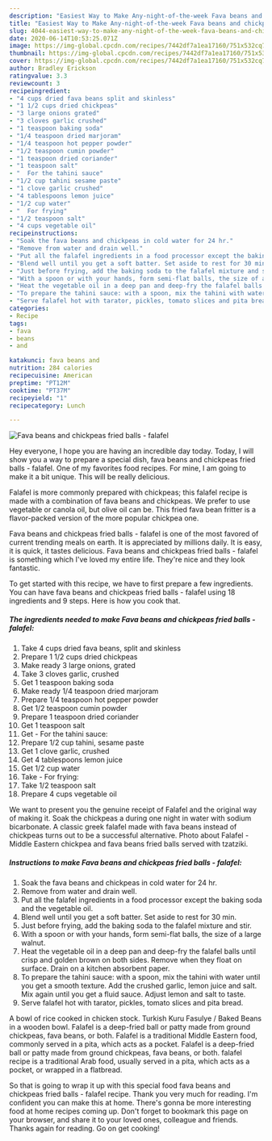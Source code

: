 ```yaml
---
description: "Easiest Way to Make Any-night-of-the-week Fava beans and chickpeas fried balls - falafel"
title: "Easiest Way to Make Any-night-of-the-week Fava beans and chickpeas fried balls - falafel"
slug: 4044-easiest-way-to-make-any-night-of-the-week-fava-beans-and-chickpeas-fried-balls-falafel
date: 2020-06-14T10:53:25.071Z
image: https://img-global.cpcdn.com/recipes/7442df7a1ea17160/751x532cq70/fava-beans-and-chickpeas-fried-balls-falafel-recipe-main-photo.jpg
thumbnail: https://img-global.cpcdn.com/recipes/7442df7a1ea17160/751x532cq70/fava-beans-and-chickpeas-fried-balls-falafel-recipe-main-photo.jpg
cover: https://img-global.cpcdn.com/recipes/7442df7a1ea17160/751x532cq70/fava-beans-and-chickpeas-fried-balls-falafel-recipe-main-photo.jpg
author: Bradley Erickson
ratingvalue: 3.3
reviewcount: 3
recipeingredient:
- "4 cups dried fava beans split and skinless"
- "1 1/2 cups dried chickpeas"
- "3 large onions grated"
- "3 cloves garlic crushed"
- "1 teaspoon baking soda"
- "1/4 teaspoon dried marjoram"
- "1/4 teaspoon hot pepper powder"
- "1/2 teaspoon cumin powder"
- "1 teaspoon dried coriander"
- "1 teaspoon salt"
- "  For the tahini sauce"
- "1/2 cup tahini sesame paste"
- "1 clove garlic crushed"
- "4 tablespoons lemon juice"
- "1/2 cup water"
- "  For frying"
- "1/2 teaspoon salt"
- "4 cups vegetable oil"
recipeinstructions:
- "Soak the fava beans and chickpeas in cold water for 24 hr."
- "Remove from water and drain well."
- "Put all the falafel ingredients in a food processor except the baking soda and the vegetable oil."
- "Blend well until you get a soft batter. Set aside to rest for 30 min."
- "Just before frying, add the baking soda to the falafel mixture and stir."
- "With a spoon or with your hands, form semi-flat balls, the size of a large walnut."
- "Heat the vegetable oil in a deep pan and deep-fry the falafel balls until crisp and golden brown on both sides. Remove when they float on surface. Drain on a kitchen absorbent paper."
- "To prepare the tahini sauce: with a spoon, mix the tahini with water until you get a smooth texture. Add the crushed garlic, lemon juice and salt. Mix again until you get a fluid sauce. Adjust lemon and salt to taste."
- "Serve falafel hot with tarator, pickles, tomato slices and pita bread."
categories:
- Recipe
tags:
- fava
- beans
- and

katakunci: fava beans and 
nutrition: 284 calories
recipecuisine: American
preptime: "PT12M"
cooktime: "PT37M"
recipeyield: "1"
recipecategory: Lunch

---
```



![Fava beans and chickpeas fried balls - falafel](https://img-global.cpcdn.com/recipes/7442df7a1ea17160/751x532cq70/fava-beans-and-chickpeas-fried-balls-falafel-recipe-main-photo.jpg)

Hey everyone, I hope you are having an incredible day today. Today, I will show you a way to prepare a special dish, fava beans and chickpeas fried balls - falafel. One of my favorites food recipes. For mine, I am going to make it a bit unique. This will be really delicious.

Falafel is more commonly prepared with chickpeas; this falafel recipe is made with a combination of fava beans and chickpeas. We prefer to use vegetable or canola oil, but olive oil can be. This fried fava bean fritter is a flavor-packed version of the more popular chickpea one.

Fava beans and chickpeas fried balls - falafel is one of the most favored of current trending meals on earth. It is appreciated by millions daily. It is easy, it is quick, it tastes delicious. Fava beans and chickpeas fried balls - falafel is something which I've loved my entire life. They're nice and they look fantastic.


To get started with this recipe, we have to first prepare a few ingredients. You can have fava beans and chickpeas fried balls - falafel using 18 ingredients and 9 steps. Here is how you cook that.

<!--inarticleads1-->

##### The ingredients needed to make Fava beans and chickpeas fried balls - falafel:

1. Take 4 cups dried fava beans, split and skinless
1. Prepare 1 1/2 cups dried chickpeas
1. Make ready 3 large onions, grated
1. Take 3 cloves garlic, crushed
1. Get 1 teaspoon baking soda
1. Make ready 1/4 teaspoon dried marjoram
1. Prepare 1/4 teaspoon hot pepper powder
1. Get 1/2 teaspoon cumin powder
1. Prepare 1 teaspoon dried coriander
1. Get 1 teaspoon salt
1. Get  - For the tahini sauce:
1. Prepare 1/2 cup tahini, sesame paste
1. Get 1 clove garlic, crushed
1. Get 4 tablespoons lemon juice
1. Get 1/2 cup water
1. Take  - For frying:
1. Take 1/2 teaspoon salt
1. Prepare 4 cups vegetable oil


We want to present you the genuine receipt of Falafel and the original way of making it. Soak the chickpeas a during one night in water with sodium bicarbonate. A classic greek falafel made with fava beans instead of chickpeas turns out to be a successful alternative. Photo about Falafel - Middle Eastern chickpea and fava beans fried balls served with tzatziki. 

<!--inarticleads2-->

##### Instructions to make Fava beans and chickpeas fried balls - falafel:

1. Soak the fava beans and chickpeas in cold water for 24 hr.
1. Remove from water and drain well.
1. Put all the falafel ingredients in a food processor except the baking soda and the vegetable oil.
1. Blend well until you get a soft batter. Set aside to rest for 30 min.
1. Just before frying, add the baking soda to the falafel mixture and stir.
1. With a spoon or with your hands, form semi-flat balls, the size of a large walnut.
1. Heat the vegetable oil in a deep pan and deep-fry the falafel balls until crisp and golden brown on both sides. Remove when they float on surface. Drain on a kitchen absorbent paper.
1. To prepare the tahini sauce: with a spoon, mix the tahini with water until you get a smooth texture. Add the crushed garlic, lemon juice and salt. Mix again until you get a fluid sauce. Adjust lemon and salt to taste.
1. Serve falafel hot with tarator, pickles, tomato slices and pita bread.


A bowl of rice cooked in chicken stock. Turkish Kuru Fasulye / Baked Beans in a wooden bowl. Falafel is a deep-fried ball or patty made from ground chickpeas, fava beans, or both. Falafel is a traditional Middle Eastern food, commonly served in a pita, which acts as a pocket. Falafel is a deep-fried ball or patty made from ground chickpeas, fava beans, or both. falafel recipe is a traditional Arab food, usually served in a pita, which acts as a pocket, or wrapped in a flatbread. 

So that is going to wrap it up with this special food fava beans and chickpeas fried balls - falafel recipe. Thank you very much for reading. I'm confident you can make this at home. There's gonna be more interesting food at home recipes coming up. Don't forget to bookmark this page on your browser, and share it to your loved ones, colleague and friends. Thanks again for reading. Go on get cooking!
